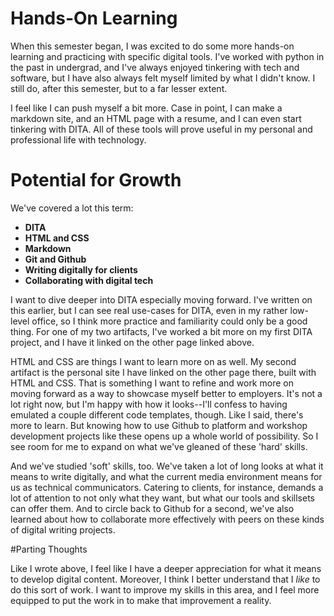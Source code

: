 # Hands-On Learning

When this semester began, I was excited to do some more hands-on learning and practicing with specific digital tools. I've worked with python in the past in undergrad, and I've always enjoyed tinkering with tech and software, but I have also always felt myself limited by what I didn't know. I still do, after this semester, but to a far lesser extent. 

I feel like I can push myself a bit more. Case in point, I can make a markdown site, and an HTML page with a resume, and I can even start tinkering with DITA. All of these tools will prove useful in my personal and professional life with technology. 

# Potential for Growth 

We've covered a lot this term: 

- **DITA**
- **HTML and CSS**
- **Markdown** 
- **Git and Github**
- **Writing digitally for clients**
- **Collaborating with digital tech**

I want to dive deeper into DITA especially moving forward. I've written on this earlier, but I can see real use-cases for DITA, even in my rather low-level office, so I think more practice and familiarity could only be a good thing. For one of my two artifacts, I've worked a bit more on my first DITA project, and I have it linked on the other page linked above. 

HTML and CSS are things I want to learn more on as well. My second artifact is the personal site I have linked on the other page there, built with HTML and CSS. That is something I want to refine and work more on moving forward as a way to showcase myself better to employers. It's not a lot right now, but I'm happy with how it looks--I'll confess to having emulated a couple different code templates, though. Like I said, there's more to learn. But knowing how to use Github to platform and workshop development projects like these opens up a whole world of possibility. So I see room for me to expand on what we've gleaned of these 'hard' skills. 

And we've studied 'soft' skills, too. We've taken a lot of long looks at what it means to write digitally, and what the current media environment means for us as technical communicators. Catering to clients, for instance, demands a lot of attention to not only what they want, but what our tools and skillsets can offer them. And to circle back to Github for a second, we've also learned about how to collaborate more effectively with peers on these kinds of digital writing projects. 

#Parting Thoughts

Like I wrote above, I feel like I have a deeper appreciation for what it means to develop digital content. Moreover, I think I better understand that I *like* to do this sort of work. I want to improve my skills in this area, and I feel more equipped to put the work in to make that improvement a reality. 
